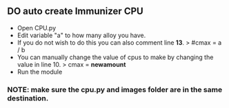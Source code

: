 ## DO auto create Immunizer CPU

- Open CPU.py
- Edit variable "a" to how many alloy you have.
- If you do not wish to do this you can also comment line **13**. > #cmax = a / b
- You can manually change the value of cpus to make by changing the value in line 10. > cmax = **newamount**
- Run the module

### NOTE: make sure the cpu.py and images folder are in the same destination.
